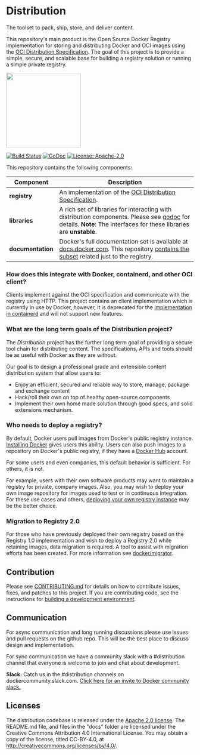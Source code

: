 # Distribution

The toolset to pack, ship, store, and deliver content.

This repository's main product is the Open Source Docker Registry implementation
for storing and distributing Docker and OCI images using the
[OCI Distribution Specification](https://github.com/opencontainers/distribution-spec).
The goal of this project is to provide a simple, secure, and scalable base
for building a registry solution or running a simple private registry.

<img src="https://www.docker.com/sites/default/files/oyster-registry-3.png" width=200px/>

[![Build Status](https://github.com/distribution/distribution/workflows/CI/badge.svg?branch=main&event=push)](https://github.com/distribution/distribution/actions?query=workflow%3ACI)
[![GoDoc](https://img.shields.io/badge/go.dev-reference-007d9c?logo=go&logoColor=white&style=flat-square)](https://pkg.go.dev/github.com/distribution/distribution)
[![License: Apache-2.0](https://img.shields.io/badge/License-Apache--2.0-blue.svg)](LICENSE)

This repository contains the following components:

|**Component**       |Description                                                                                                                                                                                         |
|--------------------|----------------------------------------------------------------------------------------------------------------------------------------------------------------------------------------------------|
| **registry**       | An implementation of the [OCI Distribution Specification](https://github.com/opencontainers/distribution-spec).                                                                                                 |
| **libraries**      | A rich set of libraries for interacting with distribution components. Please see [godoc](https://pkg.go.dev/github.com/distribution/distribution) for details. **Note**: The interfaces for these libraries are **unstable**. |
| **documentation**  | Docker's full documentation set is available at [docs.docker.com](https://docs.docker.com). This repository [contains the subset](docs/) related just to the registry.                                                                                                                                          |

### How does this integrate with Docker, containerd, and other OCI client?

Clients implement against the OCI specification and communicate with the
registry using HTTP. This project contains an client implementation which
is currently in use by Docker, however, it is deprecated for the
[implementation in containerd](https://github.com/containerd/containerd/tree/master/remotes/docker)
and will not support new features.

### What are the long term goals of the Distribution project?

The _Distribution_ project has the further long term goal of providing a
secure tool chain for distributing content. The specifications, APIs and tools
should be as useful with Docker as they are without.

Our goal is to design a professional grade and extensible content distribution
system that allow users to:

* Enjoy an efficient, secured and reliable way to store, manage, package and
  exchange content
* Hack/roll their own on top of healthy open-source components
* Implement their own home made solution through good specs, and solid
  extensions mechanism.

### Who needs to deploy a registry?

By default, Docker users pull images from Docker's public registry instance.
[Installing Docker](https://docs.docker.com/engine/installation/) gives users this
ability. Users can also push images to a repository on Docker's public registry,
if they have a [Docker Hub](https://hub.docker.com/) account.

For some users and even companies, this default behavior is sufficient. For
others, it is not.

For example, users with their own software products may want to maintain a
registry for private, company images. Also, you may wish to deploy your own
image repository for images used to test or in continuous integration. For these
use cases and others, [deploying your own registry instance](https://github.com/docker/docker.github.io/blob/master/registry/deploying.md)
may be the better choice.

### Migration to Registry 2.0

For those who have previously deployed their own registry based on the Registry
1.0 implementation and wish to deploy a Registry 2.0 while retaining images,
data migration is required. A tool to assist with migration efforts has been
created. For more information see [docker/migrator](https://github.com/docker/migrator).

## Contribution

Please see [CONTRIBUTING.md](CONTRIBUTING.md) for details on how to contribute
issues, fixes, and patches to this project. If you are contributing code, see
the instructions for [building a development environment](BUILDING.md).

## Communication

For async communication and long running discussions please use issues and pull requests on the github repo.
This will be the best place to discuss design and implementation.

For sync communication we have a community slack with a #distribution channel that everyone is welcome to join and chat about development.

**Slack:** Catch us in the #distribution channels on dockercommunity.slack.com.
[Click here for an invite to Docker community slack.](https://dockr.ly/slack)

## Licenses

The distribution codebase is released under the [Apache 2.0 license](LICENSE).
The README.md file, and files in the "docs" folder are licensed under the
Creative Commons Attribution 4.0 International License. You may obtain a
copy of the license, titled CC-BY-4.0, at http://creativecommons.org/licenses/by/4.0/.
